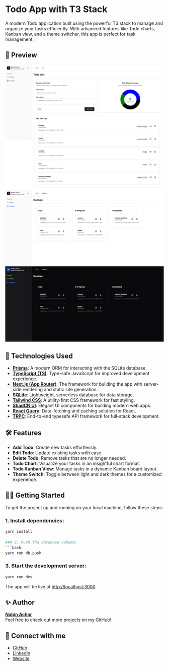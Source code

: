 # Todo App with T3 Stack

A modern Todo application built using the powerful T3 stack to manage and organize your tasks efficiently. With advanced features like Todo charts, Kanban view, and a theme switcher, this app is perfect for task management.


## 📸 Preview

![Home page](./1.png)
![Kanban](./2.png)
![Dark mode](./3.png)

## 🚀 Technologies Used

- **[Prisma](https://www.prisma.io/)**: A modern ORM for interacting with the SQLite database.
- **[TypeScript (TS)](https://www.typescriptlang.org/)**: Type-safe JavaScript for improved development experience.
- **[Next.js (App Router)](https://nextjs.org/docs/app)**: The framework for building the app with server-side rendering and static site generation.
- **[SQLite](https://www.sqlite.org/)**: Lightweight, serverless database for data storage.
- **[Tailwind CSS](https://tailwindcss.com/)**: A utility-first CSS framework for fast styling.
- **[ShadCN UI](https://github.com/shadcn/ui)**: Elegant UI components for building modern web apps.
- **[React Query](https://tanstack.com/query)**: Data-fetching and caching solution for React.
- **[TRPC](https://trpc.io/)**: End-to-end typesafe API framework for full-stack development.

## 🛠️ Features

- **Add Todo**: Create new tasks effortlessly.
- **Edit Todo**: Update existing tasks with ease.
- **Delete Todo**: Remove tasks that are no longer needed.
- **Todo Chart**: Visualize your tasks in an insightful chart format.
- **Todo Kanban View**: Manage tasks in a dynamic Kanban board layout.
- **Theme Switch**: Toggle between light and dark themes for a customized experience.

## 🏃‍♂️ Getting Started

To get the project up and running on your local machine, follow these steps:

### 1. Install dependencies:
```bash
yarn install

### 2. Push the database schema:
```bash
yarn run db.push
```

### 3. Start the development server:
```bash
yarn run dev
```

The app will be live at [http://localhost:3000](http://localhost:3000).

## ✨ Author

[**Nabin Achar**](https://github.com/acharnabin)  
Feel free to check out more projects on my GitHub!

## 🔗 Connect with me

- [GitHub](https://github.com/acharnabin)
- [LinkedIn](https://www.linkedin.com/in/nabin-achar-57570b202)
- [Website](https://thechotoprogrammer.vercel.app/)


